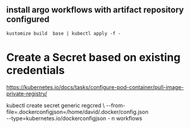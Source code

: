 ## install argo workflows with artifact repository configured
```kustomize build  base | kubectl apply -f -```


# Create a Secret based on existing credentials
https://kubernetes.io/docs/tasks/configure-pod-container/pull-image-private-registry/

kubectl create secret generic regcred \ 
--from-file=.dockerconfigjson=/home/david/.docker/config.json \
--type=kubernetes.io/dockerconfigjson - n workflows